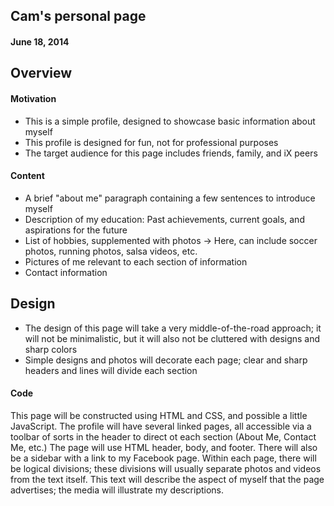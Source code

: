 ## Cam's personal page
#### June 18, 2014

## Overview

#### Motivation

- This is a simple profile, designed to showcase basic information 
about myself
- This profile is designed for fun, not for professional purposes
- The target audience for this page includes friends, family, and iX peers

#### Content

- A brief "about me" paragraph containing a few sentences to introduce myself
- Description of my education: Past achievements, current goals, and aspirations for the future
- List of hobbies, supplemented with photos
	-> Here, can include soccer photos, running photos, salsa videos, etc.
- Pictures of me relevant to each section of information
- Contact information

## Design

- The design of this page will take a very middle-of-the-road approach; it will not be minimalistic, but it will also not be cluttered with designs and sharp colors
- Simple designs and photos will decorate each page; clear and sharp headers and lines will divide each section

#### Code

This page will be constructed using HTML and CSS, and possible a little JavaScript. The profile will have several linked pages, all accessible via a toolbar of sorts in the header to direct ot each section (About Me, Contact Me, etc.)
The page will use HTML header, body, and footer. There will also be a sidebar with a link to my Facebook page.
Within each page, there will be logical divisions; these divisions will usually separate photos and videos from the text itself. This text will describe the aspect of myself that the page advertises; the media will illustrate my descriptions.